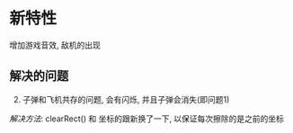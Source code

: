 # 新特性
增加游戏音效, 敌机的出现

## 解决的问题
2. 子弹和飞机共存的问题, 会有闪烁, 并且子弹会消失(即问题1)

*解决方法*:
clearRect() 和 坐标的跟新换了一下, 以保证每次擦除的是之前的坐标
